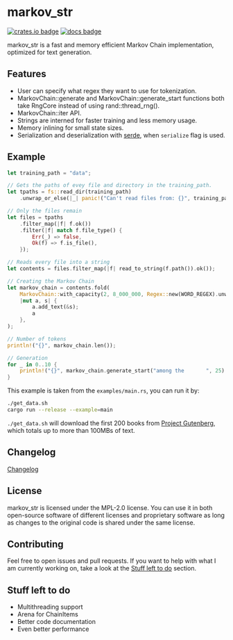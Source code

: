 # markov_str

[![crates.io badge]][crates.io] [![docs badge]][docs]

[crates.io badge]: https://img.shields.io/crates/v/markov_str.svg
[crates.io]: https://crates.io/crates/markov_str
[docs badge]: https://docs.rs/markov_str/badge.svg
[docs]: https://docs.rs/markov_str

markov_str is a fast and memory efficient Markov Chain implementation, optimized for text generation.

## Features

- User can specify what regex they want to use for tokenization.
- MarkovChain::generate and MarkovChain::generate_start functions both take RngCore instead of using rand::thread_rng().
- MarkovChain::iter API.
- Strings are interned for faster training and less memory usage.
- Memory inlining for small state sizes.
- Serialization and deserialization with [serde](https://docs.rs/serde/latest/serde/), when `serialize` flag is used.

## Example

```rs
let training_path = "data";

// Gets the paths of evey file and directory in the training_path.
let tpaths = fs::read_dir(training_path)
	.unwrap_or_else(|_| panic!("Can't read files from: {}", training_path));

// Only the files remain
let files = tpaths
	.filter_map(|f| f.ok())
	.filter(|f| match f.file_type() {
		Err(_) => false,
		Ok(f) => f.is_file(),
	});

// Reads every file into a string
let contents = files.filter_map(|f| read_to_string(f.path()).ok());

// Creating the Markov Chain
let markov_chain = contents.fold(
	MarkovChain::with_capacity(2, 8_000_000, Regex::new(WORD_REGEX).unwrap()),
	|mut a, s| {
		a.add_text(&s);
		a
	},
);

// Number of tokens
println!("{}", markov_chain.len());

// Generation
for _ in 0..10 {
	println!("{}", markov_chain.generate_start("among the       ", 25).unwrap());
}
```

This example is taken from the `examples/main.rs`, you can run it by:
```sh
./get_data.sh
cargo run --release --example=main
```

`./get_data.sh` will download the first 200 books from [Project Gutenberg](https://www.gutenberg.org/), which totals up to more than 100MBs of text.

## Changelog

[Changelog](CHANGELOG.md)

## License

markov_str is licensed under the MPL-2.0 license. You can use it in both open-source software of different licenses and proprietary software as long as
changes to the original code is shared under the same license.

## Contributing

Feel free to open issues and pull requests. If you want to help with what I am currently working on, take a look at the [Stuff left to do](#stuff-left-to-do) section.

## Stuff left to do

- Multithreading support
- Arena for ChainItems
- Better code documentation
- Even better performance
